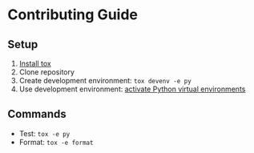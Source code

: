 # Contributing Guide

## Setup

1. [Install tox](https://tox.wiki/en/latest/installation.html)
2. Clone repository
3. Create development environment: `tox devenv -e py`
4. Use development environment: [activate Python virtual environments](https://realpython.com/python-virtual-environments-a-primer/#activate-it)

## Commands

- Test: `tox -e py`
- Format: `tox -e format`
